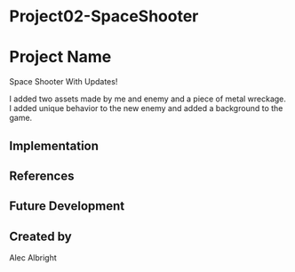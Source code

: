 # Project02-SpaceShooter

# Project Name
Space Shooter With Updates!

I added two assets made by me and enemy and a piece of metal wreckage. I added unique behavior to the new enemy and added a background to the game.

## Implementation

## References

## Future Development

## Created by
Alec Albright
